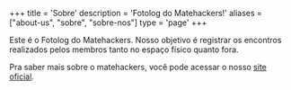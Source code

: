 +++
title = 'Sobre'
description = 'Fotolog do Matehackers!'
aliases = ["about-us", "sobre", "sobre-nos"]
type = 'page'
+++

Este é o Fotolog do Matehackers. Nosso objetivo é registrar os encontros realizados pelos membros tanto no espaço físico quanto fora.

Pra saber mais sobre o matehackers, você pode acessar o nosso [site oficial](https://matehackers.org/).
